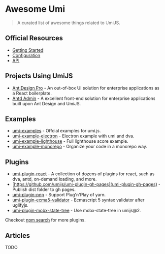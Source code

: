# Awesome Umi

> A curated list of awesome things related to UmiJS.

## Official Resources

* [Getting Started](https://umijs.org/guide/)
* [Configuration](https://umijs.org/config/)
* [API](https://umijs.org/api/)

## Projects Using UmiJS

* [Ant Design Pro](https://github.com/ant-design/ant-design-pro) - An out-of-box UI solution for enterprise applications as a React boilerplate.
* [Antd Admin](https://github.com/zuiidea/antd-admin) - A excellent front-end solution for enterprise applications built upon Ant Design and UmiJS.

## Examples

* [umi-examples](https://github.com/umijs/umi-examples) - Offcial examples for umi.js.
* [umi-example-electron](https://github.com/umijs/umi-example-electron) -  Electron example with umi and dva.
* [umi-example-lighthouse](https://github.com/umijs/umi-example-lighthouse) - Full lighthouse score example.
* [umi-example-monorepo](https://github.com/umijs/umi-example-monorepo) - Organize your code in a monorepo way.

## Plugins

* [umi-plugin-react](https://github.com/umijs/umi/tree/master/packages/umi-plugin-react) - A collection of dozens of plugins for react, such as dva, antd, on-demand loading, and more.
* [https://github.com/umijs/umi-plugin-gh-pages](umi-plugin-gh-pages) - Publish dist folder to gh pages.
* [umi-plugin-pnp](https://github.com/umijs/umi-plugin-pnp) - Support Plug'n'Play of yarn.
* [umi-plugin-ecma5-validator](https://github.com/umijs/umi-plugin-ecma5-validator) - Ecmascript 5 syntax validator after uglifyjs.
* [umi-plugin-mobx-state-tree](https://github.com/umijs/umi-plugin-mobx-state-tree) - Use mobx-state-tree in umijs@2.

Checkout [npm search](https://www.npmjs.com/search?q=umi-plugin-) for more plugins.

## Articles

TODO
